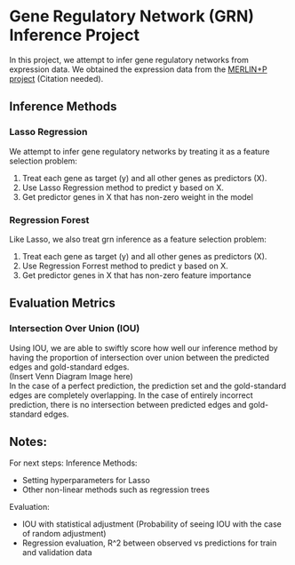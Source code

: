 # Gene Regulatory Network (GRN) Inference Project

In this project, we attempt to infer gene regulatory networks from expression data. We obtained the expression data from the [MERLIN+P project](https://github.com/Roy-lab/merlin-p_inferred_networks) (Citation needed). 
<br>

## Inference Methods
### Lasso Regression
We attempt to infer gene regulatory networks by treating it as a feature selection problem:
1. Treat each gene as target (y) and all other genes as predictors (X).
2. Use Lasso Regression method to predict y based on X.
3. Get predictor genes in X that has non-zero weight in the model

### Regression Forest
Like Lasso, we also treat grn inference as a feature selection problem:
1. Treat each gene as target (y) and all other genes as predictors (X).
2. Use Regression Forrest method to predict y based on X.
3. Get predictor genes in X that has non-zero feature importance
## Evaluation Metrics
### Intersection Over Union (IOU)
Using IOU, we are able to swiftly score how well our inference method by having the proportion of intersection over union between the predicted edges and gold-standard edges.
<br>
(Insert Venn Diagram Image here)
<br>
In the case of a perfect prediction, the prediction set and the gold-standard edges are completely overlapping. In the case of entirely incorrect prediction, there is no intersection between predicted edges and gold-standard edges.

## Notes:
For next steps:
Inference Methods:
- Setting hyperparameters for Lasso
- Other non-linear methods such as regression trees

Evaluation:
- IOU with statistical adjustment (Probability of seeing IOU with the case of random adjustment)
- Regression evaluation, R^2 between observed vs predictions for train and validation data